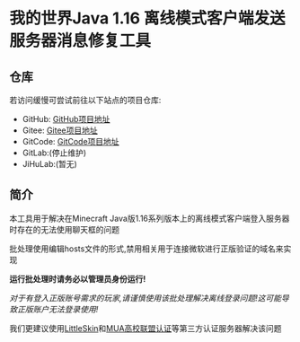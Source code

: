 # 我的世界Java 1.16 离线模式客户端发送服务器消息修复工具
## 仓库

<p>若访问缓慢可尝试前往以下站点的项目仓库:</p>
<ul>
  <li>GitHub: <a href="https://github.com/anjisuan608/Minecraft-Java-Edition-1-16-Series-Offline-Client-Send-Server-Message-Fix-Tool" title="GieCode">GitHub项目地址</a></li>
  <li>Gitee: <a href="https://gitee.com/anjisuan608/Minecraft-Java-Edition-1-16-Series-Offline-Client-Send-Server-Message-Fix-Tool" title="GieCode">Gitee项目地址</a></li>
  <li>GitCode: <a href="https://gitcode.com/anjisuan608/Minecraft-Java-Edition-1-16-Series-Offline-Client-Send-Server-Message-Fix-Tool" title="GieCode">GitCode项目地址</a></li>
  <li>GitLab:(停止维护)</li>
  <li>JiHuLab:(暂无)</li>
</ul>

## 简介

<p>本工具用于解决在Minecraft Java版1.16系列版本上的离线模式客户端登入服务器时存在的无法使用聊天框的问题</p>
<p>批处理使用编辑hosts文件的形式,禁用相关用于连接微软进行正版验证的域名来实现</p>
<p><strong>运行批处理时请务必以管理员身份运行!</strong></p>
<p><em>对于有登入正版账号需求的玩家,请谨慎使用该批处理解决离线登录问题!这可能导致正版账户无法登录使用!</em></p>
<p>我们更建议使用<a href="https://littleskin.cn/" title="LittleSkin">LittleSkin</a>和<a href="https://skin.mualliance.ltd/" title="MUA用户中心">MUA高校联盟认证</a>等第三方认证服务器解决该问题</p>
<!-- <p>[AD]若想让服务器使用第三方认证.可以前往<a href="../Minecraft-Java-Edition-Server-Launcher/" title="MJESL">此处</a>使用做好的启动批处理(仅Windows平台)</p> -->
